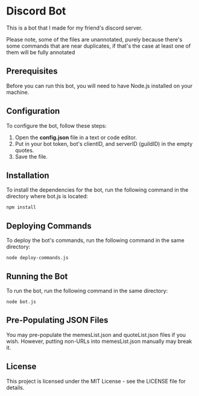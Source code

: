 <h1>Discord Bot</h1>
<p>This is a bot that I made for my friend's discord server.</p>
<p>Please note, some of the files are unannotated, purely because there's some commands that are near duplicates, if that's the case at least one of them will be fully annotated</p>

<h2>Prerequisites</h2>
<p>Before you can run this bot, you will need to have Node.js installed on your machine.</p>

<h2>Configuration</h2>
<p>
To configure the bot, follow these steps:

1. Open the **config.json** file in a text or code editor.
2. Put in your bot token, bot's clientID, and serverID (guildID) in the empty quotes.
3. Save the file.
</p>

<h2>Installation</h2>
<p>To install the dependencies for the bot, run the following command in the directory where bot.js is located:</p>
<code>npm install</code>

<h2>Deploying Commands</h2>
<p>To deploy the bot's commands, run the following command in the same directory:</p>
<code>node deploy-commands.js</code>

<h2>Running the Bot</h2>
<p>To run the bot, run the following command in the same directory:</p>
<code>node bot.js</code>

<h2>Pre-Populating JSON Files</h2>
<p>You may pre-populate the memesList.json and quoteList.json files if you wish. However, putting non-URLs into memesList.json manually may break it.</p>

<h2>License</h2>
<p>This project is licensed under the MIT License - see the LICENSE file for details.</p>
